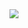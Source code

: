 
<img src="http://teamcity.leolin.me/app/rest/builds/buildType:(id:SpringBootCIPractice_Build)/statusIcon"/>